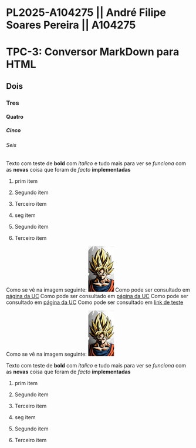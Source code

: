 # PL2025-A104275 || André Filipe Soares Pereira || A104275
# TPC-3: Conversor MarkDown para HTML
## Dois 
### Tres
#### Quatro
##### Cinco
###### Seis

Texto com teste de **bold** com *italico* e tudo mais para ver se *funciona* com as **novas** coisa que foram de *facto* **implementadas**

1. prim item
2. Segundo item
3. Terceiro item


1. seg item
2. Segundo item
3. Terceiro item


Como se vê na imagem seguinte: ![imagem dum... coelho?](https://raw.githubusercontent.com/AndrePereira123/PL2025-A104275/refs/heads/main/TPC3/imagem.jpg)
Como pode ser consultado em [página da UC](http://www.uc.pt)
Como pode ser consultado em [página da UC](http://www.uc.pt)
Como pode ser consultado em [página da UC](http://www.uc.pt)
Como pode ser consultado em [link de teste](http://www.google.pt)


Como se vê na imagem seguinte: ![imagem dum... coelho?](https://raw.githubusercontent.com/AndrePereira123/PL2025-A104275/refs/heads/main/TPC3/imagem.jpg)

Texto com teste de **bold** com *italico* e tudo mais para ver se *funciona* com as **novas** coisa que foram de *facto* **implementadas**

1. prim item
2. Segundo item
3. Terceiro item


1. seg item
2. Segundo item
3. Terceiro item

